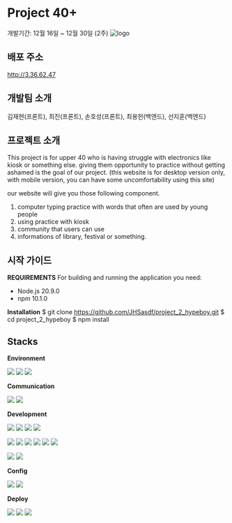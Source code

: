 # Project 40+
개발기간: 12월 16일 ~ 12월 30일 (2주)
![logo](https://github.com/JHSasdf/project_2_hypeboy/assets/146299597/041b185e-e284-42e4-86bc-d6f78666a612)

## 배포 주소
http://3.36.62.47

## 개발팀 소개
김재현(프론트), 최진(프론트), 손호성(프론트), 최용헌(백엔드), 선지훈(백엔드)

## 프로젝트 소개
This project is for upper 40 who is having struggle with electronics like kiosk or something else.
giving them opportunity to practice without getting ashamed is the goal of our project.
(this website is for desktop version only, with mobile version, you can have some uncomfortability using this site)

our website will give you those following component. 
1. computer typing practice with words that often are used by young people
2. using practice with kiosk
3. community that users can use
4. informations of library, festival or something.

## 시작 가이드
**REQUIREMENTS**
For building and running the application you need:
* Node.js 20.9.0
* npm 10.1.0

**Installation**
$ git clone https://github.com/JHSasdf/project_2_hypeboy.git
$ cd project_2_hypeboy
$ npm install

## Stacks
**Environment** 

<img src="https://img.shields.io/badge/Visual Studio Code-007ACC?style=for-the-badge&logo=Visual Studio Code&logoColor=white"> <img src="https://img.shields.io/badge/Git-F05032?style=for-the-badge&logo=Git&logoColor=white"> <img src="https://img.shields.io/badge/Git Hub-181717?style=for-the-badge&logo=GitHub&logoColor=white">

**Communication**

<img src="https://img.shields.io/badge/Notion-000000?style=for-the-badge&logo=Notion&logoColor=white"> <img src="https://img.shields.io/badge/Slack-4A154B?style=for-the-badge&logo=Slack&logoColor=white"> 

**Development**


<img src="https://img.shields.io/badge/Ejs-B4CA65?style=for-the-badge&logo=Ejs&logoColor=white">  <img src="https://img.shields.io/badge/JavaScript-F7DF1E?style=for-the-badge&logo=JavaScript&logoColor=white"> <img src="https://img.shields.io/badge/CSS3-1572B6?style=for-the-badge&logo=CSS3&logoColor=white"> <img src="https://img.shields.io/badge/SweetAlert-9013FE?style=for-the-badge&logo=SweetAlert&logoColor=white">


<img src="https://img.shields.io/badge/Node.js-339933?style=for-the-badge&logo=Node.js&logoColor=white"> <img src="https://img.shields.io/badge/Express.js-000000?style=for-the-badge&logo=Express&logoColor=white"> <img src="https://img.shields.io/badge/Axios-A29E4?style=for-the-badge&logo=Axios&logoColor=white"> <img src="https://img.shields.io/badge/Bcrypt-000000?style=for-the-badge&logo=Bcrypt&logoColor=white"> <img src="https://img.shields.io/badge/Jwt-000000?style=for-the-badge&logo=Jwt&logoColor=white"> <img src="https://img.shields.io/badge/MySQL-4479A1?style=for-the-badge&logo=MySQL&logoColor=white">

<img src="https://img.shields.io/badge/도서관정보나루-339933?style=for-the-badge&logo=&logoColor=white"> <img src="https://img.shields.io/badge/문화공공데이터광장-339933?style=for-the-badge&logo=&logoColor=white">

**Config**

<img src="https://img.shields.io/badge/Dotenv-ECD53F?style=for-the-badge&logo=Dotenv&logoColor=white"> <img src="https://img.shields.io/badge/Npm-CB3837?style=for-the-badge&logo=Npm&logoColor=white">

**Deploy**

<img src="https://img.shields.io/badge/Pm2-2B037A?style=for-the-badge&logo=Pm2&logoColor=white"> <img src="https://img.shields.io/badge/Ec2-FF9900?style=for-the-badge&logo=Amazon Ec2&logoColor=white"> <img src="https://img.shields.io/badge/S3-569A31?style=for-the-badge&logo=Amazon S3&logoColor=white"> 
